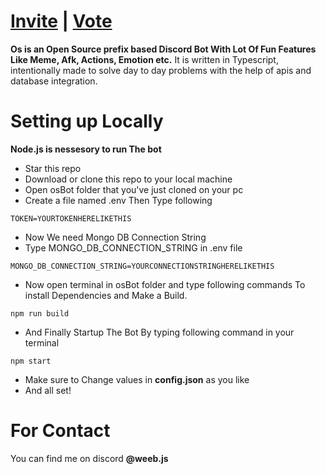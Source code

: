 # [Invite](https://discord.com/oauth2/authorize?client_id=1227972298653302826) | [Vote](https://top.gg/bot/1227972298653302826/vote)
<b>Os is an Open Source prefix based Discord Bot With Lot Of Fun Features Like Meme, Afk, Actions, Emotion etc.</b>
 It is written in Typescript, intentionally made to solve day to day problems with the help of apis and database integration. 


# Setting up Locally
<p><b>Node.js is nessesory to run The bot</b></p>

- Star this repo
- Download or clone this repo to your local machine
- Open osBot folder that you've just cloned on your pc
- Create a file named .env Then Type following
```env
TOKEN=YOURTOKENHERELIKETHIS
```
- Now We need Mongo DB Connection String
- Type MONGO_DB_CONNECTION_STRING in .env file
```env
MONGO_DB_CONNECTION_STRING=YOURCONNECTIONSTRINGHERELIKETHIS
```

- Now open terminal in osBot folder and type following commands To install Dependencies and Make a Build.
```terminal
npm run build
```
- And Finally Startup The Bot By typing following command in your terminal
```terminal
npm start
```
- Make sure to Change values in <B>config.json</b> as you like
- And all set!



# For Contact
You can find me on discord <b>@weeb.js</b>
